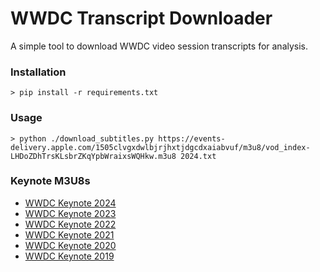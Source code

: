 # WWDC Transcript Downloader

A simple tool to download WWDC video session transcripts for analysis.

### Installation

`> pip install -r requirements.txt`

### Usage

`> python ./download_subtitles.py https://events-delivery.apple.com/1505clvgxdwlbjrjhxtjdgcdxaiabvuf/m3u8/vod_index-LHDoZDhTrsKLsbrZKqYpbWraixsWQHkw.m3u8 2024.txt`

### Keynote M3U8s

- [WWDC Keynote 2024](https://events-delivery.apple.com/1505clvgxdwlbjrjhxtjdgcdxaiabvuf/m3u8/vod_index-LHDoZDhTrsKLsbrZKqYpbWraixsWQHkw.m3u8)
- [WWDC Keynote 2023](https://events-delivery.apple.com/0105cftwpxxsfrpdwklppzjhjocakrsk/m3u8/vod_index-PQsoJoECcKHTYzphNkXohHsQWACugmET.m3u8)
- [WWDC Keynote 2022](https://events-delivery.apple.com/0205eyyhwbbqexozkwmgccegwnjyrktg/m3u8/vod_index-dpyfrsVksFWjneFiptbXnAMYBtGYbXeZ.m3u8)
- [WWDC Keynote 2021](https://p-events-delivery.akamaized.net/1805asrvgvurxcrkewleraugwqathmvg/m3u8/vod_index-YVvsDudyWzBdgmtcMPabYTdjaWWmbLaA.m3u8)
- [WWDC Keynote 2020](https://p-events-delivery.akamaized.net/2605bdtgclbnfypwzfkzdsupvcyzhhbx/m3u8/hls_vod_mvp.m3u8)
- [WWDC Keynote 2019](https://p-events-delivery.akamaized.net/3004qzusahnbjppuwydgjzsdyzsippar/m3u8/hls_vod_mvp.m3u8)
